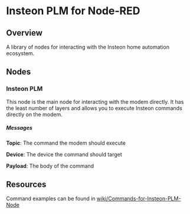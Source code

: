 # Insteon PLM for Node-RED

## Overview
A library of nodes for interacting with the Insteon home automation ecosystem.


## Nodes

### Insteon PLM
This node is the main node for interacting with the modem directly.  It has the least number of layers and allows you to execute Insteon commands directly on the modem.

##### Messages
**Topic**: The command the modem should execute

**Device**: The device the command should target

**Payload**: The body of the command


## Resources
Command examples can be found in [wiki/Commands-for-Insteon-PLM-Node](https://github.com/apearson/node-red-contrib-insteon/wiki/PLM-Node)
